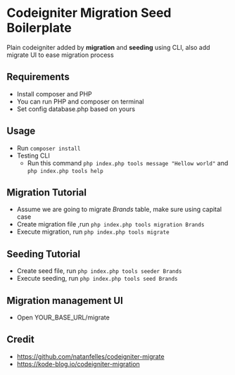 # Codeigniter Migration Seed Boilerplate

Plain codeigniter added by **migration** and **seeding** using CLI, also add migrate UI to ease migration process

## Requirements
- Install composer and PHP
- You can run PHP and composer on terminal
- Set config database.php based on yours

## Usage
- Run `composer install`
- Testing CLI
  - Run this command `php index.php tools message "Hellow world"` and `php index.php tools help`

## Migration Tutorial
- Assume we are going to migrate *Brands* table, make sure using capital case
- Create migration file ,run `php index.php tools migration Brands`
- Execute migration, run `php index.php tools migrate`

## Seeding Tutorial
- Create seed file, run `php index.php tools seeder Brands`
- Execute seeding, run `php index.php tools seed Brands`

## Migration management UI
- Open YOUR_BASE_URL/migrate


## Credit
- https://github.com/natanfelles/codeigniter-migrate
- https://kode-blog.io/codeigniter-migration
